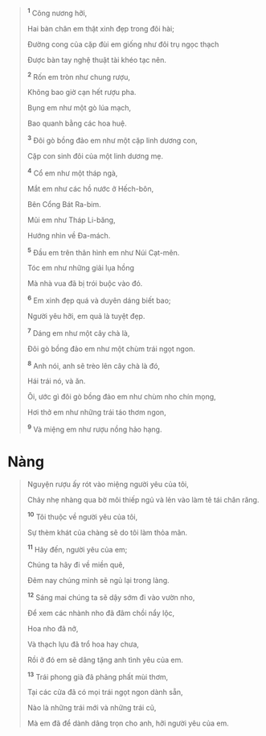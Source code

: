 > <sup><b>1</b></sup> Công nương hỡi,
>
> Hai bàn chân em thật xinh đẹp trong đôi hài;
>
> Đường cong của cặp đùi em giống như đôi trụ ngọc thạch
>
> Được bàn tay nghệ thuật tài khéo tạc nên.
>
> <sup><b>2</b></sup> Rốn em tròn như chung rượu,
>
> Không bao giờ cạn hết rượu pha.
>
> Bụng em như một gò lúa mạch,
>
> Bao quanh bằng các hoa huệ.
>
> <sup><b>3</b></sup> Đôi gò bồng đảo em như một cặp linh dương con,
>
> Cặp con sinh đôi của một linh dương mẹ.
>
> <sup><b>4</b></sup> Cổ em như một tháp ngà,
>
> Mắt em như các hồ nước ở Hếch-bôn,
>
> Bên Cổng Bát Ra-bim.
>
> Mũi em như Tháp Li-băng,
>
> Hướng nhìn về Đa-mách.
>
> <sup><b>5</b></sup> Đầu em trên thân hình em như Núi Cạt-mên.
>
> Tóc em như những giải lụa hồng
>
> Mà nhà vua đã bị trói buộc vào đó.
>
> <sup><b>6</b></sup> Em xinh đẹp quá và duyên dáng biết bao;
>
> Người yêu hỡi, em quả là tuyệt đẹp.
>
> <sup><b>7</b></sup> Dáng em như một cây chà là,
>
> Đôi gò bồng đảo em như một chùm trái ngọt ngon.
>
> <sup><b>8</b></sup> Anh nói, anh sẽ trèo lên cây chà là đó,
>
> Hái trái nó, và ăn.
>
> Ôi, ước gì đôi gò bồng đảo em như chùm nho chín mọng,
>
> Hơi thở em như những trái táo thơm ngon,
>
> <sup><b>9</b></sup> Và miệng em như rượu nồng hảo hạng.

# Nàng

> Nguyện rượu ấy rót vào miệng người yêu của tôi,
>
> Chảy nhẹ nhàng qua bờ môi thiếp ngủ và lẻn vào làm tê tái chân răng.
>
> <sup><b>10</b></sup> Tôi thuộc về người yêu của tôi,
>
> Sự thèm khát của chàng sẽ do tôi làm thỏa mãn.
>
> <sup><b>11</b></sup> Hãy đến, người yêu của em;
>
> Chúng ta hãy đi về miền quê,
>
> Đêm nay chúng mình sẽ ngủ lại trong làng.
>
> <sup><b>12</b></sup> Sáng mai chúng ta sẽ dậy sớm đi vào vườn nho,
>
> Để xem các nhành nho đã đâm chồi nẩy lộc,
>
> Hoa nho đã nở,
>
> Và thạch lựu đã trổ hoa hay chưa,
>
> Rồi ở đó em sẽ dâng tặng anh tình yêu của em.
>
> <sup><b>13</b></sup> Trái phong già đã phảng phất mùi thơm,
>
> Tại các cửa đã có mọi trái ngọt ngon dành sẵn,
>
> Nào là những trái mới và những trái cũ,
>
> Mà em đã để dành dâng trọn cho anh, hỡi người yêu của em.
